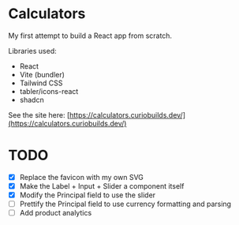 # Calculators

My first attempt to build a React app from scratch.

Libraries used:

- React
- Vite (bundler)
- Tailwind CSS
- tabler/icons-react
- shadcn

See the site here: [https://calculators.curiobuilds.dev/](https://calculators.curiobuilds.dev/)

# TODO

- [x] Replace the favicon with my own SVG
- [x] Make the Label + Input + Slider a component itself
- [x] Modify the Principal field to use the slider
- [ ] Prettify the Principal field to use currency formatting and parsing
- [ ] Add product analytics
